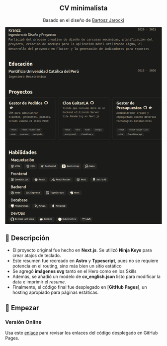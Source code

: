 

<div align="center">
    <h2>
        CV minimalista
    </h2>
    <p>
        Basado en el diseño de <a href="https://github.com/BartoszJarocki/cv">Bartosz Jarocki</a>
    </p>
</div>

<img src="portada.png"></img>

## 📜 Descripción

- El proyecto original fue hecho en **Next.js**. Se utilizó **Ninja Keys** para crear atajos de teclado.
- Este resumen fue recreado en **Astro** y **Typescript**, pues no se requiere potencia en el routing, sino más bien un sitio estático
- Se agregó **imágenes svg** tanto en el Hero como en los Skills
- Además, se añadió un modelo de **cv_english.json** listo para modificar la data e imprimir el *resume*.
- Finalmente, el código final fue desplegado en [**GitHub Pages**], un hosting apropiado para páginas estáticas.


## 🚀 Empezar

### **Versión Online**

Usa este [enlace](https://deglan-rivas.github.io/frontend-astro-portafolio/ "Revisar CV") para revisar los enlaces del código desplegado en GitHub Pages.